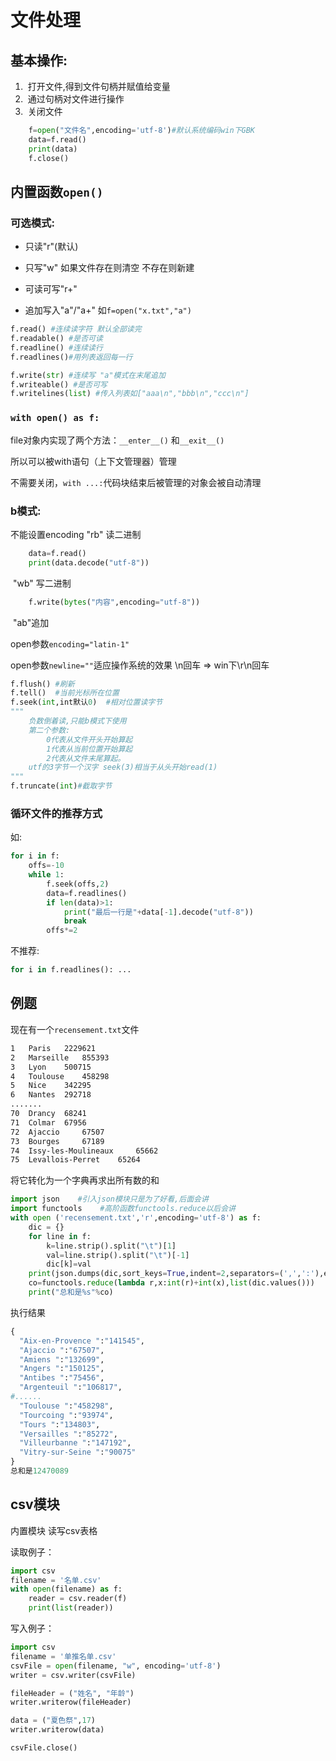 # 文件处理

##  基本操作:

1. ​    打开文件,得到文件句柄并赋值给变量
2. ​    通过句柄对文件进行操作
3. ​    关闭文件  

```python
    f=open("文件名",encoding='utf-8')#默认系统编码win下GBK
    data=f.read()
    print(data)
    f.close()
```

## 内置函数`open()`

### 可选模式:

- 只读"r"(默认)

- 只写"w" 如果文件存在则清空 不存在则新建

- 可读可写"r+"

- 追加写入"a"/"a+"  如`f=open("x.txt","a")`


```python
f.read() #连续读字符 默认全部读完
f.readable() #是否可读
f.readline() #连续读行
f.readlines()#用列表返回每一行

f.write(str) #连续写 "a"模式在末尾追加
f.writeable() #是否可写
f.writelines(list) #传入列表如["aaa\n","bbb\n","ccc\n"]
```



### `with open() as f:`

file对象内实现了两个方法：`__enter__()` 和`__exit__()`

所以可以被with语句（上下文管理器）管理

不需要关闭，`with ...:`代码块结束后被管理的对象会被自动清理
    

### b模式:

不能设置encoding
    "rb" 读二进制

```python
    data=f.read()
    print(data.decode("utf-8"))
```


​    "wb" 写二进制

```python
    f.write(bytes("内容",encoding="utf-8"))
```

​    "ab"追加



open参数`encoding="latin-1"`



open参数`newline=""`适应操作系统的效果
				\n回车  =>  win下\r\n回车



```python
f.flush() #刷新
f.tell()  #当前光标所在位置
f.seek(int,int默认0)  #相对位置读字节
"""
    负数倒着读,只能b模式下使用
    第二个参数:
        0代表从文件开头开始算起
        1代表从当前位置开始算起
        2代表从文件末尾算起。
    utf的3字节一个汉字 seek(3)相当于从头开始read(1)
"""
f.truncate(int)#截取字节
```



### 循环文件的推荐方式

如:

```python
for i in f:
    offs=-10
    while 1:
        f.seek(offs,2)
        data=f.readlines()
        if len(data)>1:
            print("最后一行是"+data[-1].decode("utf-8"))
            break
        offs*=2
```

不推荐:

```python
for i in f.readlines(): ...
```



## 例题

现在有一个`recensement.txt`文件

```txt
1 	Paris 	2229621
2 	Marseille 	855393
3 	Lyon 	500715
4 	Toulouse 	458298
5 	Nice 	342295
6 	Nantes 	292718
.......
70 	Drancy 	68241
71 	Colmar 	67956
72 	Ajaccio 	67507
73 	Bourges 	67189
74 	Issy-les-Moulineaux 	65662
75 	Levallois-Perret 	65264
```

将它转化为一个字典再求出所有数的和

```python
import json    #引入json模块只是为了好看,后面会讲
import functools    #高阶函数functools.reduce以后会讲
with open ('recensement.txt','r',encoding='utf-8') as f:
    dic = {}
    for line in f:
        k=line.strip().split("\t")[1]
        val=line.strip().split("\t")[-1]
        dic[k]=val
    print(json.dumps(dic,sort_keys=True,indent=2,separators=(',',':'),ensure_ascii=False))
    co=functools.reduce(lambda r,x:int(r)+int(x),list(dic.values()))
    print("总和是%s"%co)
```

执行结果

```python
{
  "Aix-en-Provence ":"141545",
  "Ajaccio ":"67507",
  "Amiens ":"132699",
  "Angers ":"150125",
  "Antibes ":"75456",
  "Argenteuil ":"106817",
#......
  "Toulouse ":"458298",
  "Tourcoing ":"93974",
  "Tours ":"134803",
  "Versailles ":"85272",
  "Villeurbanne ":"147192",
  "Vitry-sur-Seine ":"90075"
}
总和是12470089
```



## csv模块

内置模块 读写csv表格

读取例子：

```python
import csv
filename = '名单.csv'
with open(filename) as f:
    reader = csv.reader(f)
    print(list(reader))
```

写入例子：

```python
import csv
filename = '单推名单.csv'
csvFile = open(filename, "w", encoding='utf-8')
writer = csv.writer(csvFile)

fileHeader = ("姓名", "年龄")
writer.writerow(fileHeader)

data = ("夏色祭",17)
writer.writerow(data)

csvFile.close()
```

